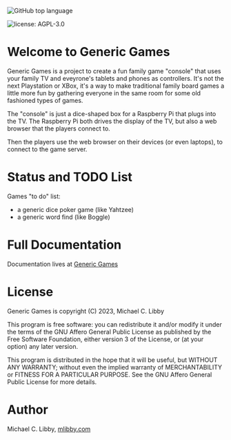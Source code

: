 ![GitHub top language](https://img.shields.io/github/languages/top/mlibby/GenericGames)

![license: AGPL-3.0](https://img.shields.io/github/license/mlibby/GenericGames)

# Welcome to Generic Games

Generic Games is a project to create a fun family game "console" that uses your family TV and eveyrone's
tablets and phones as controllers. It's not the next Playstation or XBox, it's a way to make traditional
family board games a little more fun by gathering everyone in the same room for some old fashioned types
of games.

The "console" is just a dice-shaped box for a Raspberry Pi that plugs into the TV. The Raspberry Pi both
drives the display of the TV, but also a web browser that the players connect to.

Then the players use the web browser on their devices (or even laptops), to connect to the game server.     

# Status and TODO List

Games "to do" list:

* a generic dice poker game (like Yahtzee)
* a generic word find (like Boggle)

# Full Documentation

Documentation lives at [Generic Games](https://genericgames.online)

# License

Generic Games is copyright (C) 2023, Michael C. Libby

This program is free software: you can redistribute it and/or modify
it under the terms of the GNU Affero General Public License as
published by the Free Software Foundation, either version 3 of the
License, or (at your option) any later version.

This program is distributed in the hope that it will be useful, 
but WITHOUT ANY WARRANTY; without even the implied warranty of
MERCHANTABILITY or FITNESS FOR A PARTICULAR PURPOSE.  See the
GNU Affero General Public License for more details.

# Author

Michael C. Libby, [mlibby.com](https://mlibby.com)

